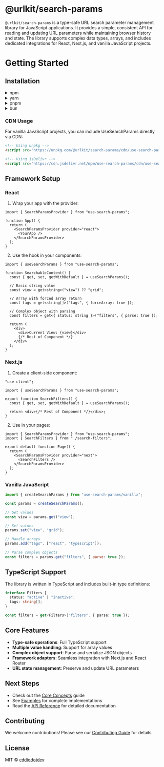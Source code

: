 # @urlkit/search-params

`@urlkit/search-params` is a type-safe URL search parameter management library for JavaScript applications. It provides a simple, consistent API for reading and updating URL parameters while maintaining browser history and state. The library supports complex data types, arrays, and includes dedicated integrations for React, Next.js, and vanilla JavaScript projects.

# Getting Started

## Installation

<details>
<summary>npm</summary>

```bash
npm install @urlkit/search-params
```

</details>

<details>
<summary>yarn</summary>

```bash
yarn add @urlkit/search-params
```

</details>

<details>
<summary>pnpm</summary>

```bash
pnpm add @urlkit/search-params
```

</details>

<details>
<summary>bun</summary>

```bash
bun add @urlkit/search-params
```

</details>

### CDN Usage

For vanilla JavaScript projects, you can include UseSearchParams directly via CDN:

```html
<!-- Using unpkg -->
<script src="https://unpkg.com/@urlkit/search-params/cdn/use-search-params.iife.min.js"></script>

<!-- Using jsDelivr -->
<script src="https://cdn.jsdelivr.net/npm/use-search-params/cdn/use-search-params.iife.min.js"></script>
```

## Framework Setup

### React

1. Wrap your app with the provider:

```tsx
import { SearchParamsProvider } from "use-search-params";

function App() {
  return (
    <SearchParamsProvider provider="react">
      <YourApp />
    </SearchParamsProvider>
  );
}
```

2. Use the hook in your components:

```tsx
import { useSearchParams } from "use-search-params";

function SearchableContent() {
  const { get, set, getWithDefault } = useSearchParams();

  // Basic string value
  const view = get<string>("view") ?? "grid";

  // Array with forced array return
  const tags = get<string[]>("tags", { forceArray: true });

  // Complex object with parsing
  const filters = get<{ status: string }>("filters", { parse: true });

  return (
    <div>
      <div>Current View: {view}</div>
      {/* Rest of Component */}
    </div>
  );
}
```

### Next.js

1. Create a client-side component:

```tsx
"use client";

import { useSearchParams } from "use-search-params";

export function SearchFilters() {
  const { get, set, getWithDefault } = useSearchParams();

  return <div>{/* Rest of Component */}</div>;
}
```

2. Use in your pages:

```tsx
import { SearchParamsProvider } from "use-search-params";
import { SearchFilters } from "./search-filters";

export default function Page() {
  return (
    <SearchParamsProvider provider="next">
      <SearchFilters />
    </SearchParamsProvider>
  );
}
```

### Vanilla JavaScript

```javascript
import { createSearchParams } from "use-search-params/vanilla";

const params = createSearchParams();

// Get values
const view = params.get("view");

// Set values
params.set("view", "grid");

// Handle arrays
params.add("tags", ["react", "typescript"]);

// Parse complex objects
const filters = params.get("filters", { parse: true });
```

## TypeScript Support

The library is written in TypeScript and includes built-in type definitions:

```typescript
interface Filters {
  status: "active" | "inactive";
  tags: string[];
}

const filters = get<Filters>("filters", { parse: true });
```

## Core Features

- **Type-safe operations**: Full TypeScript support
- **Multiple value handling**: Support for array values
- **Complex object support**: Parse and serialize JSON objects
- **Framework adapters**: Seamless integration with Next.js and React Router
- **URL state management**: Preserve and update URL parameters

## Next Steps

- Check out the [Core Concepts](./docs/core-concepts.md) guide
- See [Examples](./examples) for complete implementations
- Read the [API Reference](./docs/api-reference.md) for detailed documentation

## Contributing

We welcome contributions! Please see our [Contributing Guide](./docs/CONTRIBUTING.md) for details.

## License

MIT © [eddiedotdev](https://github.com/eddiedotdev)
